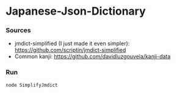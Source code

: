 # Japanese-Json-Dictionary

### Sources
- jmdict-simplified (I just made it even simpler): https://github.com/scriptin/jmdict-simplified
- Common kanji: https://github.com/davidluzgouveia/kanji-data

### Run
`node SimplifyJmdict`